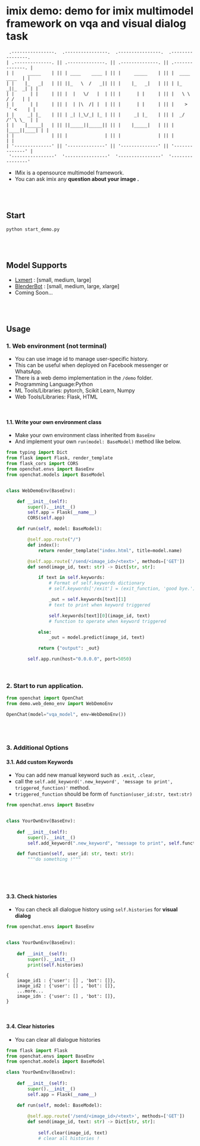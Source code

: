 # imix demo: demo for imix multimodel framework on vqa and visual dialog task
```
 .----------------.  .----------------.  .----------------.  .----------------. 
| .--------------. || .--------------. || .--------------. || .--------------. |
| |     _____    | || | ____    ____ | || |     _____    | || |  ____  ____  | |
| |    |_   _|   | || ||_   \  /   _|| || |    |_   _|   | || | |_  _||_  _| | |
| |      | |     | || |  |   \/   |  | || |      | |     | || |   \ \  / /   | |
| |      | |     | || |  | |\  /| |  | || |      | |     | || |    > `' <    | |
| |     _| |_    | || | _| |_\/_| |_ | || |     _| |_    | || |  _/ /'`\ \_  | |
| |    |_____|   | || ||_____||_____|| || |    |_____|   | || | |____||____| | |
| |              | || |              | || |              | || |              | |
| '--------------' || '--------------' || '--------------' || '--------------' |
 '----------------'  '----------------'  '----------------'  '----------------' 
```
- IMix is a opensource multimodel framework.
- You can ask imix any **question about your image .**

<br><br>

## Start
```console
python start_demo.py
```
<br><br>

## Model Supports
- [Lxmert]() : [small, medium, large]
- [BlenderBot](https://arxiv.org/abs/2004.13637) : [small, medium, large, xlarge]
- Coming Soon...

<br><br>

## Usage


### 1. Web environment (not terminal)
- You can use image id to manage user-specific history.
- This can be useful when deployed on Facebook messenger or WhatsApp.
- There is a web demo implementation in the `/demo` folder.
- Programming Language:Python
- ML Tools/Libraries: pytorch, Scikit Learn, Numpy
- Web Tools/Libraries: Flask, HTML
<br>
    
#### 1.1. Write your own environment class
- Make your own environment class inherited from `BaseEnv`
- And implement your own `run(model: BaseModel)` method like below.

```python
from typing import Dict
from flask import Flask, render_template
from flask_cors import CORS
from openchat.envs import BaseEnv
from openchat.models import BaseModel


class WebDemoEnv(BaseEnv):

    def __init__(self):
        super().__init__()
        self.app = Flask(__name__)
        CORS(self.app)

    def run(self, model: BaseModel):

        @self.app.route("/")
        def index():
            return render_template("index.html", title=model.name)

        @self.app.route('/send/<image_id>/<text>', methods=['GET'])
        def send(image_id, text: str) -> Dict[str, str]:

            if text in self.keywords:
                # Format of self.keywords dictionary
                # self.keywords['/exit'] = (exit_function, 'good bye.')

                _out = self.keywords[text][1]
                # text to print when keyword triggered

                self.keywords[text][0](image_id, text)
                # function to operate when keyword triggered

            else:
                _out = model.predict(image_id, text)

            return {"output": _out}

        self.app.run(host="0.0.0.0", port=5050)
```
<br>

### 2. Start to run application.
```python
from openchat import OpenChat
from demo.web_demo_env import WebDemoEnv

OpenChat(model="vqa_model", env=WebDemoEnv())
```
<br><br>

### 3. Additional Options
#### 3.1. Add custom Keywords

- You can add new manual keyword such as `.exit`, `.clear`, 
- call the `self.add_keyword('.new_keyword', 'message to print', triggered_function)'` method.
- `triggered_function` should be form of `function(user_id:str, text:str)`

```python
from openchat.envs import BaseEnv


class YourOwnEnv(BaseEnv):
    
    def __init__(self):
        super().__init__()
        self.add_keyword(".new_keyword", "message to print", self.function)

    def function(self, user_id: str, text: str):
        """do something !"""
        
```
<br><br>

#### 3.3. Check histories
- You can check all dialogue history using `self.histories` for **visual dialog**
```python
from openchat.envs import BaseEnv


class YourOwnEnv(BaseEnv):
    
    def __init__(self):
        super().__init__()
        print(self.histories)
```
```
{
    image_id1 : {'user': [] , 'bot': []},
    image_id2 : {'user': [] , 'bot': []},
    ...more...
    image_idn : {'user': [] , 'bot': []},
}
```
<br>

#### 3.4. Clear histories
- You can clear all dialogue histories
```python
from flask import Flask
from openchat.envs import BaseEnv
from openchat.models import BaseModel

class YourOwnEnv(BaseEnv):
    
    def __init__(self):
        super().__init__()
        self.app = Flask(__name__)

    def run(self, model: BaseModel):
        
        @self.app.route('/send/<image_id>/<text>', methods=['GET'])
        def send(image_id, text: str) -> Dict[str, str]:
            
            self.clear(image_id, text)
            # clear all histories ! 

```

<br><br>

